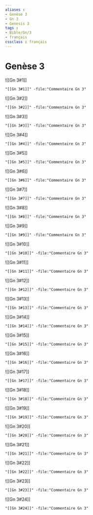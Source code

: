 ```yaml
---
aliases : 
- Genèse 3
- Gn 3
- Genesis 3
tags : 
- Bible/Gn/3
- français
cssclass : français
---
```


# Genèse 3

![[Gn 3#1]]

```query
"[[Gn 3#1]]" -file:"Commentaire Gn 3"
```

![[Gn 3#2]]

```query
"[[Gn 3#2]]" -file:"Commentaire Gn 3"
```

![[Gn 3#3]]

```query
"[[Gn 3#3]]" -file:"Commentaire Gn 3"
```

![[Gn 3#4]]

```query
"[[Gn 3#4]]" -file:"Commentaire Gn 3"
```

![[Gn 3#5]]

```query
"[[Gn 3#5]]" -file:"Commentaire Gn 3"
```

![[Gn 3#6]]

```query
"[[Gn 3#6]]" -file:"Commentaire Gn 3"
```

![[Gn 3#7]]

```query
"[[Gn 3#7]]" -file:"Commentaire Gn 3"
```

![[Gn 3#8]]

```query
"[[Gn 3#8]]" -file:"Commentaire Gn 3"
```

![[Gn 3#9]]

```query
"[[Gn 3#9]]" -file:"Commentaire Gn 3"
```

![[Gn 3#10]]

```query
"[[Gn 3#10]]" -file:"Commentaire Gn 3"
```

![[Gn 3#11]]

```query
"[[Gn 3#11]]" -file:"Commentaire Gn 3"
```

![[Gn 3#12]]

```query
"[[Gn 3#12]]" -file:"Commentaire Gn 3"
```

![[Gn 3#13]]

```query
"[[Gn 3#13]]" -file:"Commentaire Gn 3"
```

![[Gn 3#14]]

```query
"[[Gn 3#14]]" -file:"Commentaire Gn 3"
```

![[Gn 3#15]]

```query
"[[Gn 3#15]]" -file:"Commentaire Gn 3"
```

![[Gn 3#16]]

```query
"[[Gn 3#16]]" -file:"Commentaire Gn 3"
```

![[Gn 3#17]]

```query
"[[Gn 3#17]]" -file:"Commentaire Gn 3"
```

![[Gn 3#18]]

```query
"[[Gn 3#18]]" -file:"Commentaire Gn 3"
```

![[Gn 3#19]]

```query
"[[Gn 3#19]]" -file:"Commentaire Gn 3"
```

![[Gn 3#20]]

```query
"[[Gn 3#20]]" -file:"Commentaire Gn 3"
```

![[Gn 3#21]]

```query
"[[Gn 3#21]]" -file:"Commentaire Gn 3"
```

![[Gn 3#22]]

```query
"[[Gn 3#22]]" -file:"Commentaire Gn 3"
```

![[Gn 3#23]]

```query
"[[Gn 3#23]]" -file:"Commentaire Gn 3"
```

![[Gn 3#24]]

```query
"[[Gn 3#24]]" -file:"Commentaire Gn 3"
```

